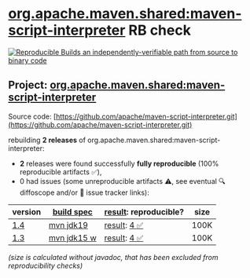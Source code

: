 [org.apache.maven.shared:maven-script-interpreter](https://central.sonatype.com/artifact/org.apache.maven.shared/maven-script-interpreter/versions) RB check
=======

[![Reproducible Builds](https://reproducible-builds.org/images/logos/rb.svg) an independently-verifiable path from source to binary code](https://reproducible-builds.org/)

## Project: [org.apache.maven.shared:maven-script-interpreter](https://central.sonatype.com/artifact/org.apache.maven.shared/maven-script-interpreter/versions)

Source code: [https://github.com/apache/maven-script-interpreter.git](https://github.com/apache/maven-script-interpreter.git)

rebuilding **2 releases** of org.apache.maven.shared:maven-script-interpreter:
- **2** releases were found successfully **fully reproducible** (100% reproducible artifacts :white_check_mark:),
- 0 had issues (some unreproducible artifacts :warning:, see eventual :mag: diffoscope and/or :memo: issue tracker links):

| version | [build spec](/BUILDSPEC.md) | [result](https://reproducible-builds.org/docs/jvm/): reproducible? | size |
| -- | --------- | ------ | -- |
| [1.4](https://central.sonatype.com/artifact/org.apache.maven.shared/maven-script-interpreter/1.4/pom) | [mvn jdk19](maven-script-interpreter-1.4.buildspec) | [result](maven-script-interpreter-1.4.buildinfo): [4 :white_check_mark: ](maven-script-interpreter-1.4.buildcompare) | 100K |
| [1.3](https://central.sonatype.com/artifact/org.apache.maven.shared/maven-script-interpreter/1.3/pom) | [mvn jdk15 w](maven-script-interpreter-1.3.buildspec) | [result](maven-script-interpreter-1.3.buildinfo): [4 :white_check_mark: ](maven-script-interpreter-1.3.buildcompare) | 100K |

<i>(size is calculated without javadoc, that has been excluded from reproducibility checks)</i>

